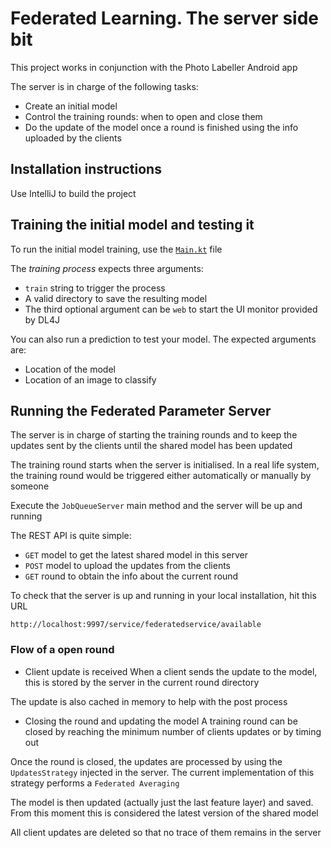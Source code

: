# Federated Learning. The server side bit

This project works in conjunction with the Photo Labeller Android app

The server is in charge of the following tasks:

* Create an initial model
* Control the training rounds: when to open and close them
* Do the update of the model once a round is finished using the info uploaded by the clients

## Installation instructions
Use IntelliJ to build the project

## Training the initial model and testing it
To run the initial model training, use the [`Main.kt`](https://github.com/mccorby/PhotoLabellerServer/blob/master/model/src/main/kotlin/com/mccorby/photolabeller/ml/Main.kt) file

The *training process* expects three arguments:
* `train` string to trigger the process
* A valid directory to save the resulting model
* The third optional argument can be `web` to start the UI monitor provided by DL4J

You can also run a prediction to test your model. The expected arguments are:
* Location of the model
* Location of an image to classify

## Running the Federated Parameter Server
The server is in charge of starting the training rounds and to keep the updates sent by the clients until the shared model has been updated

The training round starts when the server is initialised. In a real life system, the training round would be triggered either automatically or manually by someone

Execute the `JobQueueServer` main method and the server will be up and running

The REST API is quite simple:
* `GET` model to get the latest shared model in this server
* `POST` model to upload the updates from the clients
* `GET` round to obtain the info about the current round

To check that the server is up and running in your local installation, hit this URL

```http://localhost:9997/service/federatedservice/available```

### Flow of a open round
* Client update is received
When a client sends the update to the model, this is stored by the server in the current round directory

The update is also cached in memory to help with the post process


* Closing the round and updating the model
A training round can be closed by reaching the minimum number of clients updates or by timing out

Once the round is closed, the updates are processed by using the `UpdatesStrategy` injected in the server. The current implementation of this strategy performs a `Federated Averaging`

The model is then updated (actually just the last feature layer) and saved. From this moment this is considered the latest version of the shared model

All client updates are deleted so that no trace of them remains in the server